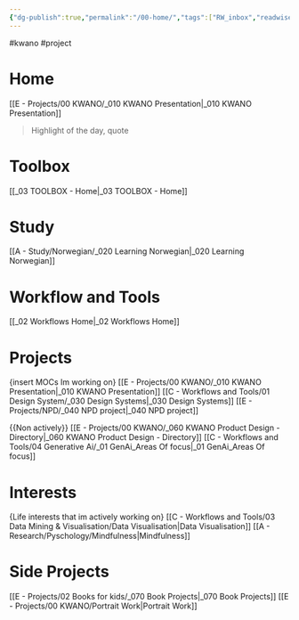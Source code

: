 ```yaml
---
{"dg-publish":true,"permalink":"/00-home/","tags":["RW_inbox","readwise"]}
---
```


#kwano #project 

# Home

[[E - Projects/00 KWANO/_010 KWANO Presentation\|_010 KWANO Presentation]]
> Highlight of the day, quote

# Toolbox
[[_03 TOOLBOX - Home\|_03 TOOLBOX - Home]]

# Study
[[A - Study/Norwegian/_020 Learning Norwegian\|_020 Learning Norwegian]]

# Workflow and Tools

[[_02 Workflows Home\|_02 Workflows Home]]


# Projects
{insert MOCs Im working on}
[[E - Projects/00 KWANO/_010 KWANO Presentation\|_010 KWANO Presentation]]
[[C - Workflows and Tools/01 Design System/_030 Design Systems\|_030 Design Systems]]
[[E - Projects/NPD/_040 NPD project\|_040 NPD project]]


{{Non actively}}
[[E - Projects/00 KWANO/_060 KWANO Product Design - Directory\|_060 KWANO Product Design - Directory]]
[[C - Workflows and Tools/04 Generative Ai/_01 GenAi_Areas Of focus\|_01 GenAi_Areas Of focus]]


# Interests
{Life interests that im actively working on}
[[C - Workflows and Tools/03 Data Mining & Visualisation/Data Visualisation\|Data Visualisation]]
[[A - Research/Pyschology/Mindfulness\|Mindfulness]]

# Side Projects
[[E - Projects/02 Books for kids/_070 Book Projects\|_070 Book Projects]]
[[E - Projects/00 KWANO/Portrait Work\|Portrait Work]]



